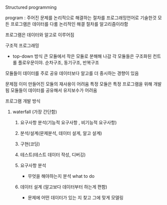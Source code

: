Structured programming

program : 주어진 문제를 논리적으로 해결하는 절차를 프로그래밍언어로 기술한것
모든 프로그램은 데이터를 다룸
논리적인 해결 절차를 알고리즘이라함

프로그램은 데이터와 알고로 이루어짐

구조적 프로그래밍

- top-down 방식 큰 모듈에서 작은 모듈로 분해해 나감
  각 모듈들은 구조화된 컨트롤 플로우문이야. 순차구조, 동기구조, 반복구조

모듈들이 데이터를 주로 공유
데이터보다 알고를 더 중시하는 경향이 있음

문제점
이미 만들어진 모듈의 재사용이 어려움 특정 모듈은 특정 프로그램을 위해 개발됨
모듈들이 데이터를 공유해서 유지보수가 어려움

프로그램 개발 방식

1. waterfall (가장 간단함)

   1. 요구사항 분석(기능적 요구사항 , 비기능적 요구사항)
   2. 분석/설계(문제분석, 데이터 설게, 알고 설계)
   3. 구현(코딩)
   4. 테스트(테스트 데이터 작성, 디버깅)

   5. 요구사항 분석
      - 무엇을 해야하는지 분석 what to do
   6. 데이터 설계 (알고보다 데이터부터 하는게 편함)
      - 문제에 어떤 데이터가 있는 지 찾고 그에 맞게 모델링
